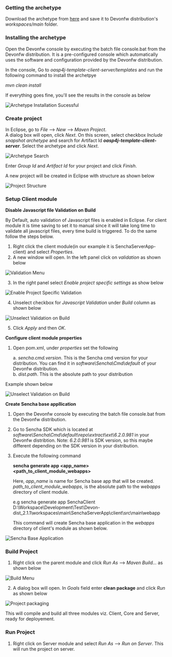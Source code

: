 ### Getting the archetype
Download the archetype from [here](https://github.com/devonfw/oasp4j-template-client-server) and save it to Devonfw distribution's _workspaces/main_ folder.

### Installing the archetype
Open the Devonfw console by executing the batch file console.bat from the Devonfw distribution. It is a pre-configured console which automatically uses the software and configuration provided by the Devonfw distribution.  

In the console, Go to _oasp4j-template-client-server/templates_ and run the following command to install the archetpye  

_mvn clean install_

If everything goes fine, you'll see the results in the console as below

![Archetype Installation Sucessful](images/devon4sencha/sencha-client-archetype/archetype_install_success.png)

### Create project
In Eclipse, go to _File_ --> _New_ --> _Maven Project_.  
A dialog box will open, click _Next_. On this screen, select checkbox _Include snapshot archetype_ and search for Artifact Id _**oasp4j-template-client-server**_. Select the archetype and click _Next_.

![Archetype Search](images/devon4sencha/sencha-client-archetype/archetype_search.png)

Enter _Group Id_ and _Artifact Id_ for your project and click _Finish_.  

A new project will be created in Eclipse with structure as shown below

![Project Structure](images/devon4sencha/sencha-client-archetype/project_modules.png)


### Setup Client module  

**Disable Javascript file Validation on Build**

By Default, auto validation of Javascript files is enabled in Eclipse. For client module it is time saving to set it to manual since it will take long time to validate all javascript files, every time build is triggered. To do the same follow the steps below.

1. Right click the client module(in our example it is SenchaServerApp-client) and select _Properties_.
2. A new window will open. In the left panel click on _validation_ as shown below   

![Validation Menu](images/devon4sencha/sencha-client-archetype/project_validation.png)

3. In the right panel select _Enable project specific settings_ as show below

![Enable Project Specific Validation](images/devon4sencha/sencha-client-archetype/project_validation_enable.png)

4. Unselect checkbox for _Javascript Validation_ under _Build_ column as shown below

![Unselect Validation on Build](images/devon4sencha/sencha-client-archetype/project_validation_checkbox.png)

5. Click _Apply_ and then _OK_.  



**Configure client module properties**

1. Open pom.xml, under _properties_ set the following

   a. _sencha.cmd.version_. This is the Sencha cmd version for your distribution. You can find it in   _software\Sencha\Cmd\default_ of your Devonfw distribution.  
   b. _dist.path_. This is the absolute path to your distribution  
   
Example shown below

![Unselect Validation on Build](images/devon4sencha/sencha-client-archetype/client_properties.png)


**Create Sencha base appllication**

1. Open the Devonfw console by executing the batch file console.bat from the Devonfw distribution.
2. Go to Sencha SDK which is located at _software\Sencha\Cmd\default\repo\extract\ext\6.2.0.981_ in your Devonfw distribtion. Note: _6.2.0.981_ is SDK version, so this maybe different depending on the SDK version in your distribution.
3. Execute the following command

   **sencha generate app <app_name> <path_to_client_module_webapps>**

   Here, _app_name_ is name for Sencha base app that will be created.
   _path_to_client_module_webapps_, is the absolute path to the _webapps_ directory of client module.

   e.g sencha generate app SenchaClient D:\Workspace\Development\Test\Devon-dist_2.1.1\workspaces\main\SenchaServerApp\client\src\main\webapp

   This command will create Sencha base application in the _webapps_ directory of client's module as shown below.

![Sencha Base Application](images/devon4sencha/sencha-client-archetype/sencha_base_app.png)


### Build Project

1. Right click on the parent module and click _Run As_ --> _Maven Build..._ as shown below

![Build Menu](images/devon4sencha/sencha-client-archetype/build_menu.png)


2. A dialog box will open. In _Goals_ field enter **clean package** and click _Run_ as shown below

![Project packaging](images/devon4sencha/sencha-client-archetype/project_package.png)
 
  This will compile and build all three modules viz. Client, Core and Server, ready for deployement.


### Run Project

1. Right click on Server module and select _Run As_ --> _Run on Server_. This will run the project on server.

